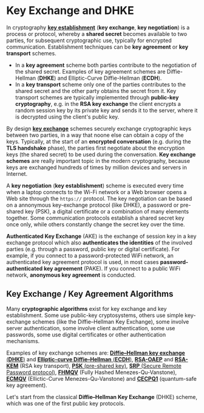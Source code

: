 # Key Exchange and DHKE

In cryptography [**key establishment**](http://cacr.uwaterloo.ca/hac/about/chap12.pdf) \(**key exchange**, **key negotiation**\) is a process or protocol, whereby a **shared secret** becomes available to two parties, for subsequent cryptographic use, typically for encrypted communication. Establishment techniques can be **key agreement** or **key transport** schemes.

* In a **key agreement** scheme both parties contribute to the negotiation of the shared secret. Examples of key agreement schemes are Diffie-Hellman \(**DHKE**\) and Elliptic-Curve Diffie-Hellman \(**ECDH**\).
* In a **key transport** scheme only one of the parties contributes to the shared secret and the other party obtains the secret from it. Key transport schemes are typically implemented through **public-key cryptography**, e.g. in the **RSA key exchange** the client encrypts a random session key by its private key and sends it to the server, where it is decrypted using the client's public key.

By design [**key exchange**](https://en.wikipedia.org/wiki/Key_exchange) schemes securely exchange cryptographic keys between two parties, in a way that noone else can obtain a copy of the keys. Typically, at the start of an **encrypted conversation** \(e.g. during the **TLS handshake** phase\), the parties first negotiate about the encryption keys \(the shared secret\) to be used during the conversation. **Key exchange schemes** are really important topic in the modern cryptography, because keys are exchanged hundreds of times by million devices and servers in Internet.

A **key negotiation** \(**key establishment**\) scheme is executed every time when a laptop connects to the Wi-Fi network or a Web browser opens a Web site through the `https://` protocol. The key negotiation can be based on a annonymous key-exchange protocol \(like DHKE\), a password or pre-shared key \(PSK\), a digital certificate or a combination of many elements together. Some communication protocols establish a shared secret key once only, while others constantly change the secret key over the time.

**Authenticated Key Exchange** \(AKE\) is the exchange of session key in a key exchange protocol which also **authenticates the identities** of the involved parties \(e.g. through a password, public key or digital certificate\). For example, if you connect to a password-protected WiFi network, an authenticated key agreement protocol is used, in most cases **password-authenticated key agreement** \(PAKE\). If you connect to a public WiFi network, **anonymous key agreement** is conducted.

## Key Exchange / Key Agreement Algorithms

Many **cryptographic algorithms** exist for key exchange and key establishment. Some use public-key cryptosystems, others use simple key-exchange schemes \(like the Diffie–Hellman Key Exchange\), some involve server authentication, some involve client authentication, some use passwords, some use digital certificates or other authentication mechanisms.

Examples of key exchange schemes are: [**Diffie–Hellman key exchange** \(**DHКЕ**\)](https://en.wikipedia.org/wiki/Diffie–Hellman_key_exchange) and [**Elliptic-curve Diffie–Hellman** \(**ECDH**\)](https://en.wikipedia.org/wiki/Elliptic-curve_Diffie–Hellman), [**RSA-OAEP**](https://en.wikipedia.org/wiki/Optimal_asymmetric_encryption_padding) and [**RSA-KEM**](https://tools.ietf.org/html/rfc5990) \(RSA key transport\), [**PSK** \(pre-shared key\)](https://en.wikipedia.org/wiki/Pre-shared_key), [**SRP** \(Secure Remote Password protocol\)](https://en.wikipedia.org/wiki/Secure_Remote_Password_protocol), [**FHMQV**](https://www.cryptopp.com/wiki/Fully_Hashed_Menezes-Qu-Vanstone) \(Fully Hashed Menezes-Qu-Vanstone\), [**ECMQV**](https://www.cryptopp.com/wiki/Elliptic_Curve_Menezes-Qu-Vanstone) \(Ellictic-Curve Menezes-Qu-Vanstone\) and [**CECPQ1**](https://en.wikipedia.org/wiki/CECPQ1) \(quantum-safe key agreement\).

Let's start from the classical **Diffie–Hellman Key Exchange** \(DHКЕ\) scheme, which was one of the first public key protocols.

